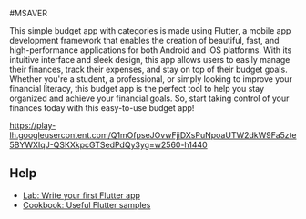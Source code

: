 #MSAVER

This simple budget app with categories is made using Flutter, a mobile app development framework that enables the creation of beautiful, fast, and high-performance applications for both Android and iOS platforms. With its intuitive interface and sleek design, this app allows users to easily manage their finances, track their expenses, and stay on top of their budget goals. Whether you're a student, a professional, or simply looking to improve your financial literacy, this budget app is the perfect tool to help you stay organized and achieve your financial goals. So, start taking control of your finances today with this easy-to-use budget app!

https://play-lh.googleusercontent.com/Q1mOfpseJOvwFjiDXsPuNpoaUTW2dkW9Fa5zte5BYWXIqJ-QSKXkpcGTSedPdQy3yg=w2560-h1440

## Help
- [Lab: Write your first Flutter app](https://flutter.dev/docs/get-started/codelab)
- [Cookbook: Useful Flutter samples](https://flutter.dev/docs/cookbook)

